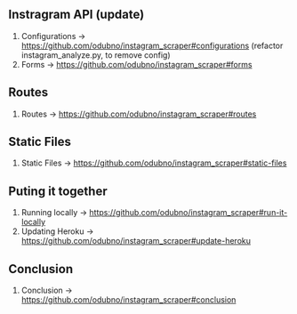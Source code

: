 ## Instragram API (update)

1. Configurations -> https://github.com/odubno/instagram_scraper#configurations (refactor instagram_analyze.py, to remove config)
1. Forms -> https://github.com/odubno/instagram_scraper#forms

## Routes

1. Routes -> https://github.com/odubno/instagram_scraper#routes

## Static Files

1. Static Files -> https://github.com/odubno/instagram_scraper#static-files

## Puting it together

1. Running locally -> https://github.com/odubno/instagram_scraper#run-it-locally
1. Updating Heroku -> https://github.com/odubno/instagram_scraper#update-heroku

## Conclusion

1. Conclusion -> https://github.com/odubno/instagram_scraper#conclusion

